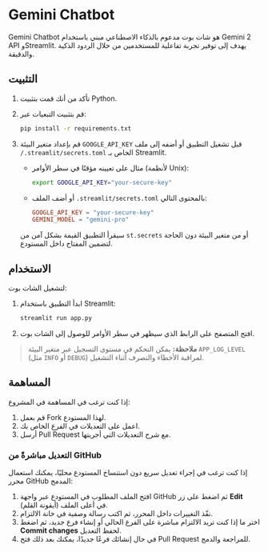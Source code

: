 # Gemini Chatbot

Gemini Chatbot هو شات بوت مدعوم بالذكاء الاصطناعي مبني باستخدام Gemini 2 API وStreamlit. يهدف إلى توفير تجربة تفاعلية للمستخدمين من خلال الردود الذكية والدقيقة.

## التثبيت

1. تأكد من أنك قمت بتثبيت Python.
2. قم بتثبيت التبعيات عبر:
    ```bash
    pip install -r requirements.txt
    ```

3. قم بإعداد متغير البيئة `GOOGLE_API_KEY` قبل تشغيل التطبيق أو أضفه إلى ملف `/.streamlit/secrets.toml` الخاص بـ Streamlit.
   - مثال على تعيينه مؤقتًا في سطر الأوامر (لأنظمة Unix):
     ```bash
     export GOOGLE_API_KEY="your-secure-key"
     ```
   - أو أضف الملف `.streamlit/secrets.toml` بالمحتوى التالي:
     ```toml
     GOOGLE_API_KEY = "your-secure-key"
     GEMINI_MODEL = "gemini-pro"
     ```
   سيقرأ التطبيق القيمة بشكل آمن من `st.secrets` أو من متغير البيئة دون الحاجة لتضمين المفتاح داخل المستودع.

## الاستخدام

لتشغيل الشات بوت:
1. ابدأ التطبيق باستخدام Streamlit:
    ```bash
    streamlit run app.py
    ```

2. افتح المتصفح على الرابط الذي سيظهر في سطر الأوامر للوصول إلى الشات بوت.

> **ملاحظة:** يمكن التحكم في مستوى التسجيل عبر متغير البيئة `APP_LOG_LEVEL` (مثل `INFO` أو `DEBUG`) لمراقبة الأخطاء والتصرف أثناء التشغيل.

## المساهمة

إذا كنت ترغب في المساهمة في المشروع:
1. قم بعمل Fork لهذا المستودع.
2. اعمل على التعديلات في الفرع الخاص بك.
3. أرسل Pull Request مع شرح التعديلات التي أجريتها.

### التعديل مباشرةً من GitHub

إذا كنت ترغب في إجراء تعديل سريع دون استنساخ المستودع محليًا، يمكنك استعمال محرر GitHub المدمج:

1. افتح الملف المطلوب في المستودع عبر واجهة GitHub ثم اضغط على زر **Edit** (أيقونة القلم) في أعلى الملف.
2. نفّذ التغييرات داخل المحرر، ثم اكتب رسالة وصفية في خانة الالتزام.
3. اختر ما إذا كنت تريد الالتزام مباشرة على الفرع الحالي أو إنشاء فرع جديد، ثم اضغط **Commit changes** لحفظ التعديل.
4. في حال إنشائك فرعًا جديدًا، يمكنك بعد ذلك فتح Pull Request للمراجعة والدمج.
